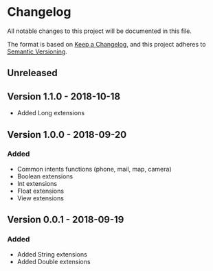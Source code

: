 # Changelog
All notable changes to this project will be documented in this file.

The format is based on [Keep a Changelog](https://keepachangelog.com/en/1.0.0/),
and this project adheres to [Semantic Versioning](https://semver.org/spec/v2.0.0.html).

## Unreleased


## Version 1.1.0 - 2018-10-18
- Added Long extensions

## Version 1.0.0 - 2018-09-20
### Added
- Common intents functions (phone, mail, map, camera)
- Boolean extensions
- Int extensions
- Float extensions
- View extensions

## Version 0.0.1 - 2018-09-19
### Added
- Added String extensions
- Added Double extensions